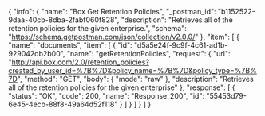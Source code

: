{
  "info": {
    "name": "Box Get Retention Policies",
    "_postman_id": "b1152522-9daa-40cb-8dba-2fabf060f828",
    "description": "Retrieves all of the retention policies for the given enterprise.",
    "schema": "https://schema.getpostman.com/json/collection/v2.0.0/"
  },
  "item": [
    {
      "name": "documents",
      "item": [
        {
          "id": "d5a5e24f-9c9f-4c61-ad1b-929042db2b00",
          "name": "getRetentionPolicies",
          "request": {
            "url": "http://api.box.com/2.0/retention_policies?created_by_user_id=%7B%7D&policy_name=%7B%7D&policy_type=%7B%7D",
            "method": "GET",
            "body": {
              "mode": "raw"
            },
            "description": "Retrieves all of the retention policies for the given enterprise"
          },
          "response": [
            {
              "status": "OK",
              "code": 200,
              "name": "Response_200",
              "id": "55453d79-6e45-4ecb-88f8-49a64d52f118"
            }
          ]
        }
      ]
    }
  ]
}